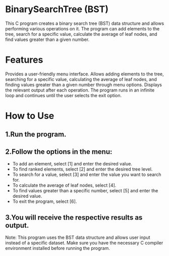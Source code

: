 # BinarySearchTree (BST)

This C program creates a binary search tree (BST) data structure and allows performing various operations on it. 
The program can add elements to the tree, search for a specific value, calculate the average of leaf nodes, and find values greater than a given number.

# Features
Provides a user-friendly menu interface.
Allows adding elements to the tree, searching for a specific value, calculating the average of leaf nodes, and finding values greater than a given number through menu options.
Displays the relevant output after each operation.
The program runs in an infinite loop and continues until the user selects the exit option.

# How to Use

## 1.Run the program.

## 2.Follow the options in the menu:

  - To add an element, select [1] and enter the desired value.
  - To find ranked elements, select [2] and enter the desired tree level.
  - To search for a value, select [3] and enter the value you want to search for.
  - To calculate the average of leaf nodes, select [4].
  - To find values greater than a specific number, select [5] and enter the desired value.
  - To exit the program, select [6].

## 3.You will receive the respective results as output.

Note: This program uses the BST data structure and allows user input instead of a specific dataset. Make sure you have the necessary C compiler environment installed before running the program.
